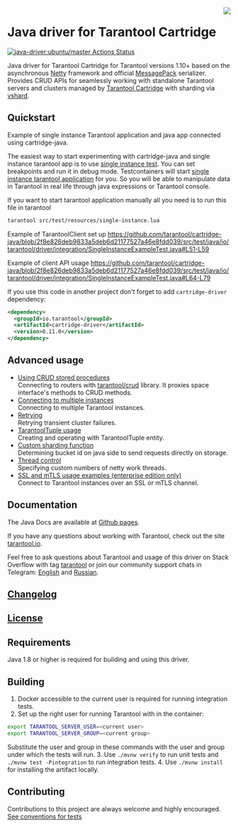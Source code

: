 <a href="http://tarantool.org">
   <img src="https://avatars2.githubusercontent.com/u/2344919?v=2&s=250"
align="right">
</a>

# Java driver for Tarantool Cartridge

[![java-driver:ubuntu/master Actions Status](https://github.com/tarantool/cartridge-java/workflows/ubuntu-master/badge.svg)](https://github.com/tarantool/cartridge-java/actions)

Java driver for Tarantool Cartridge for Tarantool versions 1.10+ based on the asynchronous
[Netty](https://netty.io) framework and official
[MessagePack](https://github.com/msgpack/msgpack-java) serializer.
Provides CRUD APIs for seamlessly working with standalone Tarantool
servers and clusters managed by [Tarantool Cartridge](https://github.com/tarantool/cartridge)
with sharding via [vshard](https://github.com/tarantool/vshard).

## Quickstart

Example of single instance Tarantool application and java app connected using cartridge-java.

The easiest way to start experimenting with cartridge-java and single instance tarantool app is to use
[single instance test](/src/test/java/io/tarantool/driver/integration/SingleInstanceExampleIT.java).
You can set breakpoints and run it in debug mode.
Testcontainers will start [single instance tarantool application](src/test/resources/single-instance.lua) for you.
So you will be able to manipulate data in Tarantool in real life through java expressions or Tarantool console.

If you want to start tarantool application manually all you need is to run this file in tarantool
``` bash
tarantool src/test/resources/single-instance.lua
```
Example of TarantoolClient set up
https://github.com/tarantool/cartridge-java/blob/2f8e826deb9833a5deb6d21177527a46e8fdd039/src/test/java/io/tarantool/driver/integration/SingleInstanceExampleTest.java#L51-L59

Example of client API usage
https://github.com/tarantool/cartridge-java/blob/2f8e826deb9833a5deb6d21177527a46e8fdd039/src/test/java/io/tarantool/driver/integration/SingleInstanceExampleTest.java#L64-L79

If you use this code in another project don't forget to add `cartridge-driver` dependency:
```xml
<dependency>
  <groupId>io.tarantool</groupId>
  <artifactId>cartridge-driver</artifactId>
  <version>0.11.0</version>
</dependency>
```
## Advanced usage
* [Using CRUD stored procedures](docs/ProxyTarantoolClient.md)  
  Connecting to routers with [tarantool/crud](https://github.com/tarantool/crud) library.
  It proxies space interface's methods to CRUD methods.
* [Connecting to multiple instances](docs/MultiInstanceConnecting.md)  
  Connecting to multiple Tarantool instances.
* [Retrying](docs/RetryingTarantoolClient.md)  
  Retrying transient cluster failures.
* [TarantoolTuple usage](docs/TarantoolTupleUsage.md)  
  Creating and operating with TarantoolTuple entity.
* [Custom sharding function](docs/CustomShardingFunction.md)  
  Determining bucket id on java side to send requests directly on storage.
* [Thread control](docs/ThreadControl.md)  
  Specifying custom numbers of netty work threads.
* [SSL and mTLS usage examples (enterprise edition only)](docs/SslAndMtls.md)  
  Connect to Tarantool instances over an SSL or mTLS channel.

## Documentation

The Java Docs are available at [Github pages](https://tarantool.github.io/cartridge-java/).

If you have any questions about working with Tarantool, check out the
site [tarantool.io](https://tarantool.io/).

Feel free to ask questions about Tarantool and usage of this driver on
Stack Overflow with tag [tarantool](https://stackoverflow.com/questions/tagged/tarantool)
or join our community support chats in Telegram: [English](https://t.me/tarantool)
and [Russian](https://t.me/tarantool).

## [Changelog](CHANGELOG.md)

## [License](LICENSE)

## Requirements

Java 1.8 or higher is required for building and using this driver.

## Building

1. Docker accessible to the current user is required for running integration tests.
2. Set up the right user for running Tarantool with in the container:
```bash
export TARANTOOL_SERVER_USER=<current user>
export TARANTOOL_SERVER_GROUP=<current group>
```
Substitute the user and group in these commands with the user and group under which the tests will run.
3. Use `./mvnw verify` to run unit tests and `./mvnw test -Pintegration` to run integration tests.
4. Use `./mvnw install` for installing the artifact locally.

## Contributing

Contributions to this project are always welcome and highly encouraged.
[See conventions for tests](docs/test-convention.md)
